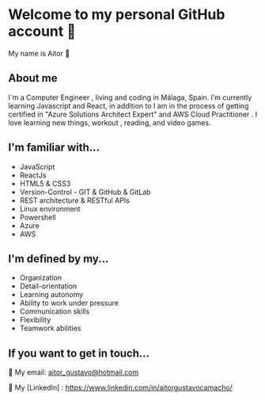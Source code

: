# Welcome to my personal GitHub account 🤗

My name is Aitor  👋

## About me
I´m a Computer Engineer , living and coding in Málaga, Spain. I’m currently learning Javascript and React, in addition to I am in the process of getting certified in "Azure Solutions Architect Expert" and AWS Cloud Practitioner . I love learning new things, workout , reading, and video games. 

## I'm familiar with...
+ JavaScript 
+ ReactJs
+ HTML5 & CSS3  
+ Version-Control - GIT & GitHub & GitLab
+ REST architecture & RESTful APIs
+ Linux environment
+ Powershell
+ Azure 
+ AWS

## I'm defined by my...

+ Organization
+ Detail-orientation
+ Learning autonomy
+ Ability to work under pressure
+ Communication skills
+ Flexibility
+ Teamwork abilities

## If you want to get in touch...

📩 My email: aitor_gustavo@hotmail.com

🔭 My [LinkedIn] : https://www.linkedin.com/in/aitorgustavocamacho/

 [website]: https://aitorgus.github.io/



